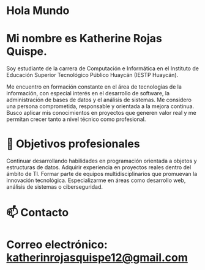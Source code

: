 # Hola Mundo
# Mi nombre es Katherine Rojas Quispe. 
Soy estudiante de la carrera de Computación e Informática en el Instituto de Educación Superior Tecnológico Público Huaycán (IESTP Huaycán).

Me encuentro en formación constante en el área de tecnologías de la información, con especial interés en el desarrollo de software, la administración de bases de datos y el análisis de sistemas. Me considero una persona comprometida, responsable y orientada a la mejora continua. Busco aplicar mis conocimientos en proyectos que generen valor real y me permitan crecer tanto a nivel técnico como profesional.

# 🎯 Objetivos profesionales

Continuar desarrollando habilidades en programación orientada a objetos y estructuras de datos.
Adquirir experiencia en proyectos reales dentro del ámbito de TI.
Formar parte de equipos multidisciplinarios que promuevan la innovación tecnológica.
Especializarme en áreas como desarrollo web, análisis de sistemas o ciberseguridad.

# 📫 Contacto

# Correo electrónico: katherinrojasquispe12@gmail.com
